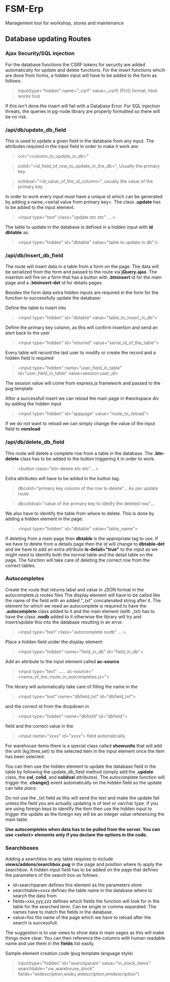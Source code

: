 # FSM-Erp
Management tool for workshop, stores and maintenance

## Database updating Routes

### Ajax Security/SQL injection

For the database functions the CSRF tokens for security are added automatically for update and delete functions. For the insert functions whcih are done from forms, a hidden input will have to be added to the form as follows:

>input(type="hidden" name="_csrf" value=_csrf) (PUG format, html works too)

If this isn't done the insert will fail with a Database Error. For SQL injection threats, the queries in pg-node library are properly formatted so there will be no risk.

### /api/db/update_db_field
This is used to update a given field in the database from any input. The attributes required in the input field in order to make it work are: 

>col="\<column_to_update_in_db>"

>colid="\<id_field_of_row_to_update_in_the_db>", Usually the primary key

>colidval="\<id_value_of_the_id_column>", usually the value of the primary key

In order to work every input must have a unique id which can be generated by adding a name_\<serial value from primary key>\. The class **.update** has to be added to the input element. 

>\<input type="text" class="update etc etc" ....>

The table to update in the database is defined in a hidden input with **id dbtable** as: 

>\<input type="hidden" id="dbtable" value="table to update in db">\

### /api/db/insert_db_field
The route will insert data in a table from a form on the page. The data will be serialized from the form and passed to the route via **jQuery.ajax**. The insertion will fire on a form that has a button with **.btninsert** id for the main page and a **.btninsert-det** id for details pages.

Besides the form data extra hidden inputs are required in the form for the function to successfully update the database:

Define the table to insert into

>\<input type="hidden" id="dbtable" value="table_to_insert_in_db">

Define the primary key column, as this will confirm insertion and send an alert back to the user

>\<input type="hidden" id="returnid" value="serial_id_of_the_table">

Every table will record the last user to modify or create the record and a hidden field is required

>\<input type="hidden" name="user_field_in_table" id="user_field_in_table" value=session.user_id>

The session value will come from express.js framework and passed to the pug template

After a successfull insert we can reload the main page in #workspace div by adding the hidden input

>\<input type="hidden" id="apppage" value="route_to_reload">

If we do not want to reload we can simply change the value of the input field to **noreload**

### /api/db/delete_db_field
This route will delete a complete row from a table in the database. The **.btn-delete** class has to be added to the button triggering it in order to work. 

>\<button class="btn-delete etc etc"....>

Extra attributes will have to be added in the button tag.

>dbcolid="primary key column of the row to delete"... As per update route

>dbcolidval="value of the primary key to idetify the deleted row"...

We also have to identify the table from where to delete. This is done by adding a hidden element in the page:

>\<input type="hidden" id="dbtable" value="table_name">

If deleting from a main page then **dbtable** is the appropriate tag to use. If we have to delete from a details page then the id will change to **dbtable-det** and we have to add an extra attribute **is-detail="true"** to the input as we might need to identify both the normal table and the detail table on the page. The function will take care of deleting the correct row from the correct tables.

### Autocompletes
Create the route that returns label and value in JSON format in the autocomplete.js routes files
The display element will have to be called like the name of the field with an added "\_txt" concatenated string after it.
The element for which we need an autocomplete is required to have the **.autocomplete** class added to it and the main element (with \_txt) has to have the class **.nodb** added to it otherwise the library will try and insert/update this into the database resulting in an error.

>\<input type="text" class="autocomplete nodb" ....>

Place a hidden field under the display element:

>\<input type="hidden" name="field_in_db" id="field_in_db">

Add an attribute to the input element called **ac-source**

>\<input type="text" ...... ac-source="\<name_of_the_route_in_autcompletes.js>">

The library will automatically take care of filling the name in the 

>\<input type="text" name="dbfield_txt" id="dbfield_txt"> 

and the correct id from the dropdown in

>\<input type="hidden" name="dbfield" id="dbfield">

field and the correct value in the 

>\<input name="xxxx" id="xxxx"> field automatically

For warehouse items there is a special class called **showunits** that will add the unit (kg,litres,set) to the selected item in the input element once the item has been selected.

You can then use the hidden element to update the database field in the table by following the update_db_field method (simply add the  **.update** class, the **col**, **colid**, and **colidval** attributes). The autocomplete function will trigger the **.change()** event automatically on the hidden field so the update can take place.

Do not use the \_txt field as this will send the text and make the update fail unless the field you are actually updating is of text or varchar type. If you are using foreign keys to identify the item then use the hidden input to trigger the update as the foreign key will be an integer value referencing the main table.

**Use autocompletes when data has to be pulled from the server. You can use \<select> elements only if you declare the options in the code.**

### Searchboxes

Adding a searchbox to any table requires to include **views/addons/searchbox.pug** in the page and position where to apply the searchbox. A hidden input field has to be added on the page that defines the parameters of the search box as follows:

- id=searchparam defines this element as the parameters store
- searchtable=xxxx defines the table name in the database where to search the data from
- fields=xxx,yyy,zzz defines which fields the function will look for in the table for the searched term. Can be single or comma separated. The names have to match the fields in the database.
- value=foo the name of the page which we have to reload after the search is successfull.

The suggestion is to use views to show data in main oages as this will make things more clear. You can then reference the columns with human readable name and use them in the **fields** list easily.

Sample element creation code (pug template language style)
>input(type="hidden" id="searchparam" value="in_stock_items" searchtable="vw_warehouse_stock" fields="widescription,wisku,wdescription,emdescription")
